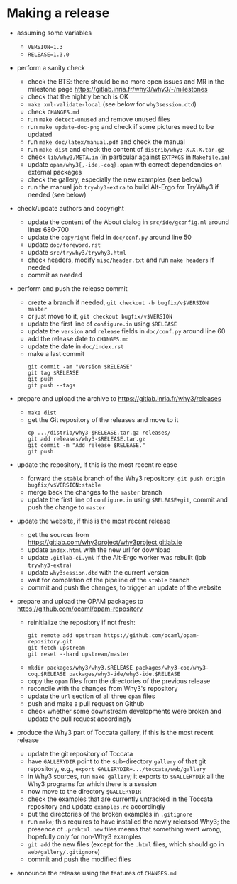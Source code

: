 # Making a release

* assuming some variables
  - `VERSION=1.3`
  - `RELEASE=1.3.0`

* perform a sanity check
  - check the BTS: there should be no more open issues and MR in the milestone page
       https://gitlab.inria.fr/why3/why3/-/milestones
  - check that the nightly bench is OK
  - `make xml-validate-local` (see below for `why3session.dtd`)
  - check `CHANGES.md`
  - run `make detect-unused` and remove unused files
  - run `make update-doc-png` and check if some pictures need to be updated
  - run `make doc/latex/manual.pdf` and check the manual
  - run `make dist` and check the content of `distrib/why3-X.X.X.tar.gz`
  - check `lib/why3/META.in` (in particular against `EXTPKGS` in `Makefile.in`)
  - update `opam/why3{,-ide,-coq}.opam` with correct dependencies on external packages
  - check the gallery, especially the new examples (see below)
  - run the manual job `trywhy3-extra` to build Alt-Ergo for TryWhy3 if needed (see below)

* check/update authors and copyright
  - update the content of the About dialog in `src/ide/gconfig.ml`
    around lines 680-700
  - update the `copyright` field in `doc/conf.py` around line 50
  - update `doc/foreword.rst`
  - update `src/trywhy3/trywhy3.html`
  - check headers, modify `misc/header.txt` and run `make headers` if needed
  - commit as needed

* perform and push the release commit
  - create a branch if needed, `git checkout -b bugfix/v$VERSION master`
  - or just move to it, `git checkout bugfix/v$VERSION`
  - update the first line of `configure.in` using `$RELEASE`
  - update the `version` and `release` fields in `doc/conf.py` around line 60
  - add the release date to `CHANGES.md`
  - update the date in `doc/index.rst`
  - make a last commit
    ```
    git commit -am "Version $RELEASE"
    git tag $RELEASE
    git push
    git push --tags
    ```

* prepare and upload the archive to https://gitlab.inria.fr/why3/releases
  - `make dist`
  - get the Git repository of the releases and move to it
    ```
    cp .../distrib/why3-$RELEASE.tar.gz releases/
    git add releases/why3-$RELEASE.tar.gz
    git commit -m "Add release $RELEASE."
    git push
    ```

* update the repository, if this is the most recent release
  - forward the `stable` branch of the Why3 repository:
    `git push origin bugfix/v$VERSION:stable`
  - merge back the changes to the `master` branch
  - update the first line of `configure.in` using `$RELEASE+git`,
    commit and push the change to `master`

* update the website, if this is the most recent release
  - get the sources from https://gitlab.com/why3project/why3project.gitlab.io
  - update `index.html` with the new url for download
  - update `.gitlab-ci.yml` if the Alt-Ergo worker was rebuilt (job `trywhy3-extra`)
  - update `why3session.dtd` with the current version
  - wait for completion of the pipeline of the `stable` branch
  - commit and push the changes, to trigger an update of the website

* prepare and upload the OPAM packages to https://github.com/ocaml/opam-repository
  - reinitialize the repository if not fresh:
    ```
    git remote add upstream https://github.com/ocaml/opam-repository.git
    git fetch upstream
    git reset --hard upstream/master
    ```
  - `mkdir packages/why3/why3.$RELEASE packages/why3-coq/why3-coq.$RELEASE packages/why3-ide/why3-ide.$RELEASE`
  - copy the `opam` files from the directories of the previous release
  - reconcile with the changes from Why3's repository
  - update the `url` section of all three `opam` files
  - push and make a pull request on Github
  - check whether some downstream developments were broken
    and update the pull request accordingly

* produce the Why3 part of Toccata gallery, if this is the most recent release
  - update the git repository of Toccata
  - have `GALLERYDIR` point to the sub-directory `gallery` of that git repository,
    e.g., `export GALLERYDIR=.../toccata/web/gallery`
  - in Why3 sources, run `make gallery`;
    it exports to `$GALLERYDIR` all the Why3 programs for which there is a session
  - now move to the directory `$GALLERYDIR`
  - check the examples that are currently untracked in the Toccata repository
    and update `examples.rc` accordingly
  - put the directories of the broken examples in `.gitignore`
  - run `make`; this requires to have installed the newly released Why3;
    the presence of `.prehtml.new` files means that something went wrong,
    hopefully only for non-Why3 examples
  - `git add` the new files
    (except for the `.html` files, which should go in `web/gallery/.gitignore`)
  - commit and push the modified files

* announce the release using the features of `CHANGES.md`
